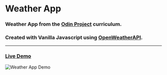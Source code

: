 
# Weather App
### Weather App from the [Odin Project](https://www.theodinproject.com/) curriculum. 
### Created with Vanilla Javascript using [OpenWeatherAPI](https://openweathermap.org/).
---
### [Live Demo](https://orjive5.github.io/Weather-App/)
![Weather App Demo](https://user-images.githubusercontent.com/93201142/175782601-080ec1b9-0366-4d21-a251-dfadf60a3547.gif)
